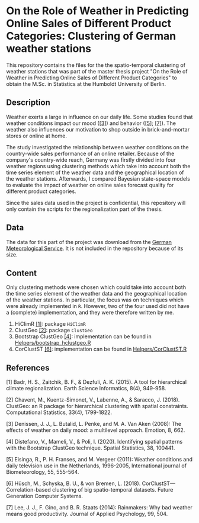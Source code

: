 # On the Role of Weather in Predicting Online Sales of Different Product Categories: Clustering of German weather stations

This repository contains the files for the the spatio-temporal clustering of weather stations that was part of the master thesis project "On the Role of Weather in Predicting Online Sales of Different Product Categories" to obtain the M.Sc. in Statistics at the Humboldt University of Berlin. 

## Description

Weather exerts a large in influence on our daily life. Some studies found that weather conditions impact our mood ([[3]](#3)) and behavior ([[5]](#5); [[7]](#5)). The weather also influences our motivation to shop outside in brick-and-mortar stores or online at home. 

The study investigated the relationship between weather conditions on the country-wide sales performance of an online retailer. Because of the company's country-wide reach, Germany was firstly divided into four weather regions using clustering methods which take into account both the time series element of the weather data and the geographical location of the weather stations. Afterwards, I compared Bayesian state-space models to evaluate the impact of weather on online sales forecast quality for different product categories.

Since the sales data used in the project is confidential, this repository will only contain the scripts for the regionalization part of the thesis.

## Data
The data for this part of the project was download from the [German Meteorological Service](https://opendata.dwd.de/climate_environment/CDC/observations_germany/climate/daily/kl/historical/). It is not included in the repository because of its size.

## Content

Only clustering methods were chosen which could take into account both the time series element of the weather data and the geographical location of the weather stations. In particular, the focus was on techniques which were already implemented in `R`. However, two of the four used did not have a (complete) implementation, and they were therefore written by me.

1. HiClimR [[1]](#1): package `HiClimR` 
2. ClustGeo [[2]](#2): package `ClustGeo`
3. Bootstrap ClustGeo [[4]](#4): implementation can be found in [Helpers/bootstrap_hclustgeo.R](https://github.com/silvia-ventoruzzo/MASTER-THESIS-WISE-2020/blob/master/Helpers/bootstrap_hclustgeo.R)
4. CorClustST [[6]](#6): implementation can be found in [Helpers/CorClustST.R](https://github.com/silvia-ventoruzzo/MASTER-THESIS-WISE-2020/blob/master/Helpers/CorClustST.R)

## References

<a id="1">[1]</a> Badr, H. S., Zaitchik, B. F., & Dezfuli, A. K. (2015). A tool for hierarchical climate regionalization. Earth Science Informatics, 8(4), 949-958.

<a id="2">[2]</a> Chavent, M., Kuentz-Simonet, V., Labenne, A., & Saracco, J. (2018). ClustGeo: an R package for hierarchical clustering with spatial constraints. Computational Statistics, 33(4), 1799-1822.

<a id="3">[3]</a> Denissen, J. J., L. Butalid, L. Penke, and M. A. Van Aken (2008): The effects of weather on daily mood: a multilevel approach. Emotion, 8, 662.

<a id="4">[4]</a> Distefano, V., Mameli, V., & Poli, I. (2020). Identifying spatial patterns with the Bootstrap ClustGeo technique. Spatial Statistics, 38, 100441.

<a id="5">[5]</a> Eisinga, R., P. H. Franses, and M. Vergeer (2011): Weather conditions and daily television use in the Netherlands, 1996-2005, International journal of Biometeorology, 55, 555-564.

<a id="6">[6]</a> Hüsch, M., Schyska, B. U., & von Bremen, L. (2018). CorClustST—Correlation-based clustering of big spatio-temporal datasets. Future Generation Computer Systems.

<a id="7">[7]</a>  Lee, J. J., F. Gino, and B. R. Staats (2014): Rainmakers: Why bad weather means good productivity. Journal of Applied Psychology, 99, 504.
